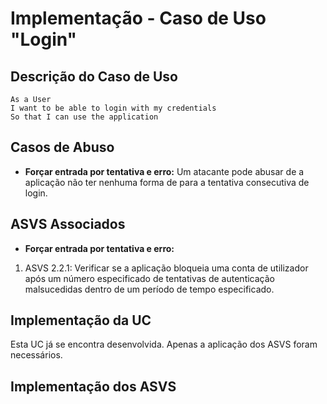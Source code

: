 # Implementação - Caso de Uso "Login"

## Descrição do Caso de Uso

```
As a User
I want to be able to login with my credentials
So that I can use the application
```

## Casos de Abuso

- **Forçar entrada por tentativa e erro:** Um atacante pode abusar de a aplicação não ter nenhuma forma de para a tentativa consecutiva de login.

## ASVS Associados

- **Forçar entrada por tentativa e erro:**

1. ASVS 2.2.1: Verificar se a aplicação bloqueia uma conta de utilizador após um número especificado de tentativas de autenticação malsucedidas dentro de um período de tempo especificado.


## Implementação da UC

Esta UC já se encontra desenvolvida. Apenas a aplicação dos ASVS foram necessários.

## Implementação dos ASVS